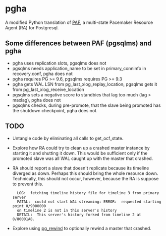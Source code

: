 # pgha

A modified Python translation of [PAF](https://github.com/dalibo/PAF), a 
multi-state Pacemaker Resource Agent (RA) for Postgresql.

##  Some differences between PAF (pgsqlms) and pgha

- pgha uses replication slots, pgsqlms does not
- pgsqlms needs application_name to be set in primary_conninfo in recovery.conf, pgha does not
- pgha requires PG >= 9.6, pgsqlms requires PG >= 9.3
- pgha gets WAL LSN from pg_last_xlog_replay_location, pgsqlms gets it from pg_last_xlog_receive_location
- pgsqlms sets a negative score to standbies that lag too much (lag > maxlag), pgha does not
- pgsqlms checks, during pre-promote, that the slave being promoted has the shutdown checkpoint, pgha does not.

## TODO

- Untangle code by eliminating all calls to get_ocf_state.

- Explore how RA could try to clean up a crashed master instance by starting 
it and shutting it down. This would be sufficient only if the promoted slave was
all WAL caught up with the master that crashed.

- RA should report a slave that doesn't replicate because its
timeline diverged as down. Perhaps this should bring the whole resource down. 
Technically, this should not occur, however, because the RA is suppose to prevent this. 
	
        LOG:  fetching timeline history file for timeline 3 from primary server
        FATAL:  could not start WAL streaming: ERROR:  requested starting point 0/9000000 
        on timeline 2 is not in this server's history
        DETAIL:  This server's history forked from timeline 2 at 0/80001A8.

- Explore using 
[pg_rewind](https://wiki.postgresql.org/wiki/What's_new_in_PostgreSQL_9.5#pg_rewind) 
to optionally rewind a master that crashed.